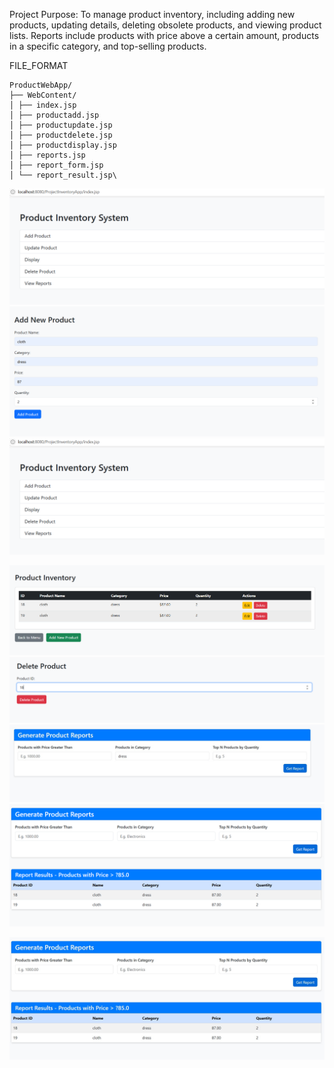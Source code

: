 Project Purpose:
To manage product inventory, including adding new products, updating details, deleting obsolete
products, and viewing product lists. Reports include products with price above a certain amount,
products in a specific category, and top-selling products.

FILE_FORMAT
```
ProductWebApp/
├── WebContent/
│ ├── index.jsp
│ ├── productadd.jsp
│ ├── productupdate.jsp
│ ├── productdelete.jsp
│ ├── productdisplay.jsp
│ ├── reports.jsp
│ ├── report_form.jsp
│ └── report_result.jsp\
```

![image alt](Output/index.png.png)
![image alt](Output/Productadd.png.png)
![image alt](Output/index.png.png)

![image alt](Output/display.png.png)   
![image alt](Output/delete.png.png)
![image alt](Output/report.jpg)
![image alt](Output/report.png.png)

![image alt](Output/pricefilter.jpg)

